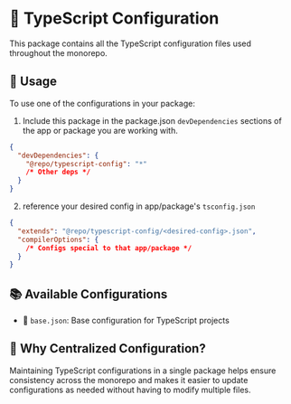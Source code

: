 # 🧰 TypeScript Configuration

This package contains all the TypeScript configuration files used throughout the monorepo.

## 🚀 Usage

To use one of the configurations in your package:

1. Include this package in the package.json `devDependencies` sections of the app or package you are working with.

```json
{
  "devDependencies": {
    "@repo/typescript-config": "*"
    /* Other deps */
  }
}
```

2. reference your desired config in app/package's `tsconfig.json`

```json
{
  "extends": "@repo/typescript-config/<desired-config>.json",
  "compilerOptions": {
    /* Configs special to that app/package */
  }
}
```

## 📚 Available Configurations

- 🔧 `base.json`: Base configuration for TypeScript projects

## 🤔 Why Centralized Configuration?

Maintaining TypeScript configurations in a single package helps ensure consistency across the monorepo and makes it easier to update configurations as needed without having to modify multiple files.

